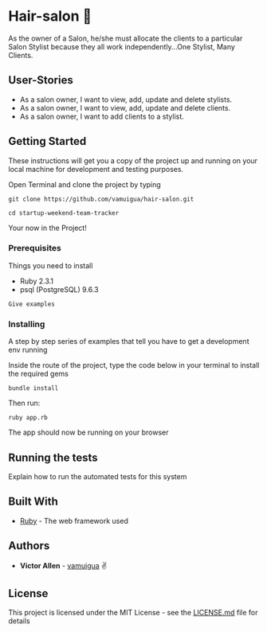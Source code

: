 # Hair-salon :haircut:

As the owner of a Salon, he/she must allocate the clients to a particular Salon Stylist because they all work independently...One Stylist, Many Clients.

## User-Stories

* As a salon owner, I want to view, add, update and delete stylists.
* As a salon owner, I want to view, add, update and delete clients.
* As a salon owner, I want to add clients to a stylist.

## Getting Started

These instructions will get you a copy of the project up and running on your local machine for development and testing purposes.

Open Terminal and clone the project by typing

```
git clone https://github.com/vamuigua/hair-salon.git

cd startup-weekend-team-tracker
```
Your now in the Project!

### Prerequisites

Things you need to install

* Ruby 2.3.1
* psql (PostgreSQL) 9.6.3

```
Give examples
```

### Installing

A step by step series of examples that tell you have to get a development env running

Inside the route of the project, type the code below in your terminal to install the required gems

```
bundle install
```

Then run:

```
ruby app.rb
```

The app should now be running on your browser

## Running the tests

Explain how to run the automated tests for this system

## Built With

* [Ruby](https://www.ruby-lang.org/en/) - The web framework used


## Authors

* **Victor Allen** - [vamuigua](https://github.com/vamuigua) :v:

## License

This project is licensed under the MIT License - see the [LICENSE.md](LICENSE.md) file for details
